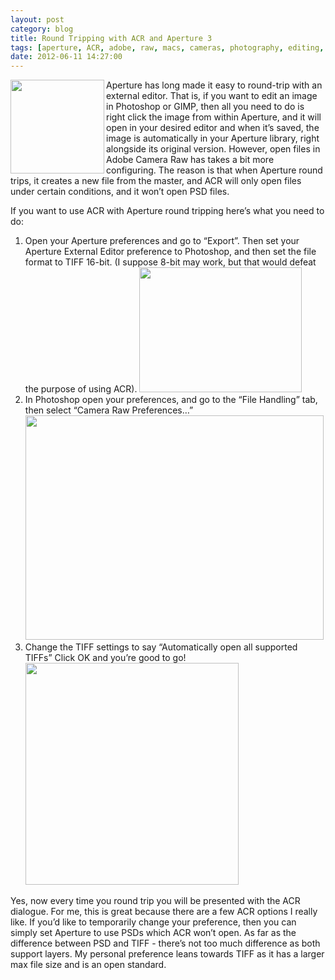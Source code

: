 ```yaml
---
layout: post
category: blog
title: Round Tripping with ACR and Aperture 3
tags: [aperture, ACR, adobe, raw, macs, cameras, photography, editing, photoshop, round tripping, aperture 3, AP3]
date: 2012-06-11 14:27:00
---
```



<img src="http://media.tumblr.com/tumblr_m5g0uphwpB1qjg6k8.png" width="150" height="150" align="left" alt=""/>
Aperture has long made it easy to round-trip with an external editor. That is, if you want to edit an image in Photoshop or GIMP, then all you need to do is right click the image from within Aperture, and it will open in your desired editor and when it’s saved, the image is automatically in your Aperture library, right alongside its original version. However, open files in Adobe Camera Raw has takes a bit more configuring. The reason is that when Aperture round trips, it creates a new file from the master, and ACR will only open files under certain conditions, and it won’t open PSD files.

<!--more-->

If you want to use ACR with Aperture round tripping here’s what you need to do:

1. Open your Aperture preferences and go to “Export”. Then set your Aperture External Editor preference to Photoshop, and then set the file format to TIFF 16-bit. (I suppose 8-bit may work, but that would defeat the purpose of using ACR). <img src="http://media.tumblr.com/tumblr_m5g0lnHM8l1qjg6k8.png" width="260" height="200" alt=""/><br/>
2. In Photoshop open your preferences, and go to the “File Handling” tab, then select “Camera Raw Preferences…”<img src="http://media.tumblr.com/tumblr_m5g0me3aDX1qjg6k8.png" width="477" height="359" alt=""/>
3. Change the TIFF settings to say “Automatically open all supported TIFFs” Click OK and you’re good to go!<img src="http://media.tumblr.com/tumblr_m5g0mrb6TN1qjg6k8.png" width="341" height="355" alt=""/>

Yes, now every time you round trip you will be presented with the ACR dialogue. For me, this is great because there are a few ACR options I really like. If you’d like to temporarily change your preference, then you can simply set Aperture to use PSDs which ACR won’t open. As far as the difference between PSD and TIFF - there’s not too much difference as both support layers. My personal preference leans towards TIFF as it has a larger max file size and is an open standard.

